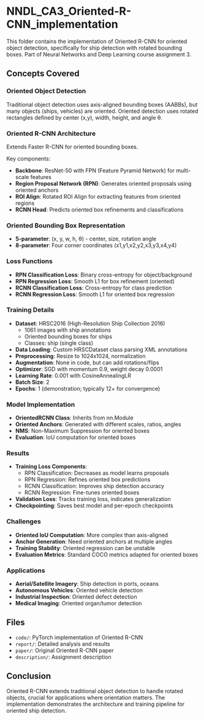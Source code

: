 # NNDL_CA3_Oriented-R-CNN_implementation

This folder contains the implementation of Oriented R-CNN for oriented object detection, specifically for ship detection with rotated bounding boxes. Part of Neural Networks and Deep Learning course assignment 3.

## Concepts Covered

### Oriented Object Detection

Traditional object detection uses axis-aligned bounding boxes (AABBs), but many objects (ships, vehicles) are oriented. Oriented detection uses rotated rectangles defined by center (x,y), width, height, and angle θ.

### Oriented R-CNN Architecture

Extends Faster R-CNN for oriented bounding boxes.

Key components:

- **Backbone**: ResNet-50 with FPN (Feature Pyramid Network) for multi-scale features
- **Region Proposal Network (RPN)**: Generates oriented proposals using oriented anchors
- **ROI Align**: Rotated ROI Align for extracting features from oriented regions
- **RCNN Head**: Predicts oriented box refinements and classifications

### Oriented Bounding Box Representation

- **5-parameter**: (x, y, w, h, θ) - center, size, rotation angle
- **8-parameter**: Four corner coordinates (x1,y1,x2,y2,x3,y3,x4,y4)

### Loss Functions

- **RPN Classification Loss**: Binary cross-entropy for object/background
- **RPN Regression Loss**: Smooth L1 for box refinement (oriented)
- **RCNN Classification Loss**: Cross-entropy for class prediction
- **RCNN Regression Loss**: Smooth L1 for oriented box regression

### Training Details

- **Dataset**: HRSC2016 (High-Resolution Ship Collection 2016)
  - 1061 images with ship annotations
  - Oriented bounding boxes for ships
  - Classes: ship (single class)
- **Data Loading**: Custom HRSCDataset class parsing XML annotations
- **Preprocessing**: Resize to 1024x1024, normalization
- **Augmentation**: None in code, but can add rotations/flips
- **Optimizer**: SGD with momentum 0.9, weight decay 0.0001
- **Learning Rate**: 0.001 with CosineAnnealingLR
- **Batch Size**: 2
- **Epochs**: 1 (demonstration; typically 12+ for convergence)

### Model Implementation

- **OrientedRCNN Class**: Inherits from nn.Module
- **Oriented Anchors**: Generated with different scales, ratios, angles
- **NMS**: Non-Maximum Suppression for oriented boxes
- **Evaluation**: IoU computation for oriented boxes

### Results

- **Training Loss Components**:
  - RPN Classification: Decreases as model learns proposals
  - RPN Regression: Refines oriented box predictions
  - RCNN Classification: Improves ship detection accuracy
  - RCNN Regression: Fine-tunes oriented boxes
- **Validation Loss**: Tracks training loss, indicates generalization
- **Checkpointing**: Saves best model and per-epoch checkpoints

### Challenges

- **Oriented IoU Computation**: More complex than axis-aligned
- **Anchor Generation**: Need oriented anchors at multiple angles
- **Training Stability**: Oriented regression can be unstable
- **Evaluation Metrics**: Standard COCO metrics adapted for oriented boxes

### Applications

- **Aerial/Satellite Imagery**: Ship detection in ports, oceans
- **Autonomous Vehicles**: Oriented vehicle detection
- **Industrial Inspection**: Oriented defect detection
- **Medical Imaging**: Oriented organ/tumor detection

## Files

- `code/`: PyTorch implementation of Oriented R-CNN
- `report/`: Detailed analysis and results
- `paper/`: Original Oriented R-CNN paper
- `description/`: Assignment description

## Conclusion

Oriented R-CNN extends traditional object detection to handle rotated objects, crucial for applications where orientation matters. The implementation demonstrates the architecture and training pipeline for oriented ship detection.
